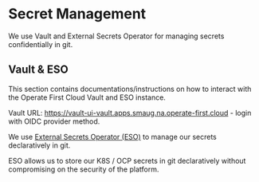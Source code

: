 # Secret Management

We use Vault and External Secrets Operator for managing secrets confidentially in git.

## Vault & ESO
This section contains documentations/instructions on how to interact with the Operate First Cloud Vault and ESO
instance.

Vault URL: https://vault-ui-vault.apps.smaug.na.operate-first.cloud - login with OIDC provider method.

We use [External Secrets Operator (ESO)][external secrets] to manage our secrets declaratively in git.

ESO allows us to store our K8S / OCP secrets in git declaratively without compromising on the security of the platform.

[external secrets]: https://external-secrets.io
